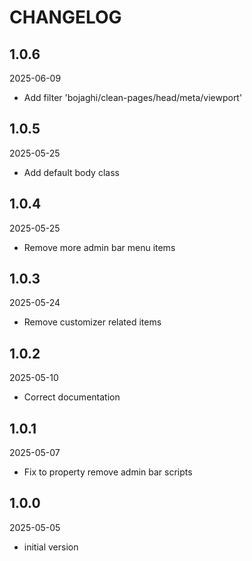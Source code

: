 # CHANGELOG

## 1.0.6

2025-06-09

- Add filter 'bojaghi/clean-pages/head/meta/viewport'

## 1.0.5

2025-05-25

- Add default body class

## 1.0.4

2025-05-25

- Remove more admin bar menu items

## 1.0.3

2025-05-24

- Remove customizer related items

## 1.0.2

2025-05-10

- Correct documentation

## 1.0.1

2025-05-07

- Fix to property remove admin bar scripts

## 1.0.0

2025-05-05

- initial version
